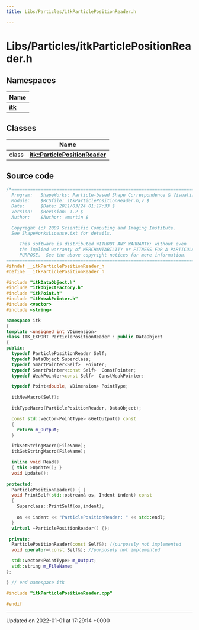 ```yaml
---
title: Libs/Particles/itkParticlePositionReader.h

---
```


# Libs/Particles/itkParticlePositionReader.h



## Namespaces

| Name           |
| -------------- |
| **[itk](../Namespaces/namespaceitk.md)**  |

## Classes

|                | Name           |
| -------------- | -------------- |
| class | **[itk::ParticlePositionReader](../Classes/classitk_1_1ParticlePositionReader.md)**  |




## Source code

```cpp
/*=========================================================================
  Program:   ShapeWorks: Particle-based Shape Correspondence & Visualization
  Module:    $RCSfile: itkParticlePositionReader.h,v $
  Date:      $Date: 2011/03/24 01:17:33 $
  Version:   $Revision: 1.2 $
  Author:    $Author: wmartin $

  Copyright (c) 2009 Scientific Computing and Imaging Institute.
  See ShapeWorksLicense.txt for details.

     This software is distributed WITHOUT ANY WARRANTY; without even 
     the implied warranty of MERCHANTABILITY or FITNESS FOR A PARTICULAR 
     PURPOSE.  See the above copyright notices for more information.
=========================================================================*/
#ifndef __itkParticlePositionReader_h
#define __itkParticlePositionReader_h

#include "itkDataObject.h"
#include "itkObjectFactory.h"
#include "itkPoint.h"
#include "itkWeakPointer.h"
#include <vector>
#include <string>

namespace itk
{
template <unsigned int VDimension>
class ITK_EXPORT ParticlePositionReader : public DataObject
{
public:
  typedef ParticlePositionReader Self;
  typedef DataObject Superclass;
  typedef SmartPointer<Self>  Pointer;
  typedef SmartPointer<const Self>  ConstPointer;
  typedef WeakPointer<const Self>  ConstWeakPointer;

  typedef Point<double, VDimension> PointType;
  
  itkNewMacro(Self);

  itkTypeMacro(ParticlePositionReader, DataObject);

  const std::vector<PointType> &GetOutput() const
  {
    return m_Output;
  }

  itkSetStringMacro(FileName);
  itkGetStringMacro(FileName);

  inline void Read()
  { this->Update(); }
  void Update();
  
protected:
  ParticlePositionReader() { }
  void PrintSelf(std::ostream& os, Indent indent) const
  {
    Superclass::PrintSelf(os,indent);
  
    os << indent << "ParticlePositionReader: " << std::endl;
  }
  virtual ~ParticlePositionReader() {};

 private:
  ParticlePositionReader(const Self&); //purposely not implemented
  void operator=(const Self&); //purposely not implemented

  std::vector<PointType> m_Output;
  std::string m_FileName;
};

} // end namespace itk

#include "itkParticlePositionReader.cpp"

#endif
```


-------------------------------

Updated on 2022-01-01 at 17:29:14 +0000

